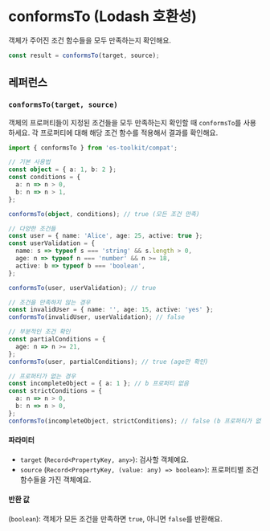 # conformsTo (Lodash 호환성)

객체가 주어진 조건 함수들을 모두 만족하는지 확인해요.

```typescript
const result = conformsTo(target, source);
```

## 레퍼런스

### `conformsTo(target, source)`

객체의 프로퍼티들이 지정된 조건들을 모두 만족하는지 확인할 때 `conformsTo`를 사용하세요. 각 프로퍼티에 대해 해당 조건 함수를 적용해서 결과를 확인해요.

```typescript
import { conformsTo } from 'es-toolkit/compat';

// 기본 사용법
const object = { a: 1, b: 2 };
const conditions = {
  a: n => n > 0,
  b: n => n > 1,
};

conformsTo(object, conditions); // true (모든 조건 만족)

// 다양한 조건들
const user = { name: 'Alice', age: 25, active: true };
const userValidation = {
  name: s => typeof s === 'string' && s.length > 0,
  age: n => typeof n === 'number' && n >= 18,
  active: b => typeof b === 'boolean',
};

conformsTo(user, userValidation); // true

// 조건을 만족하지 않는 경우
const invalidUser = { name: '', age: 15, active: 'yes' };
conformsTo(invalidUser, userValidation); // false

// 부분적인 조건 확인
const partialConditions = {
  age: n => n >= 21,
};
conformsTo(user, partialConditions); // true (age만 확인)

// 프로퍼티가 없는 경우
const incompleteObject = { a: 1 }; // b 프로퍼티 없음
const strictConditions = {
  a: n => n > 0,
  b: n => n > 0,
};
conformsTo(incompleteObject, strictConditions); // false (b 프로퍼티가 없음)
```

#### 파라미터

- `target` (`Record<PropertyKey, any>`): 검사할 객체예요.
- `source` (`Record<PropertyKey, (value: any) => boolean>`): 프로퍼티별 조건 함수들을 가진 객체예요.

#### 반환 값

(`boolean`): 객체가 모든 조건을 만족하면 `true`, 아니면 `false`를 반환해요.
